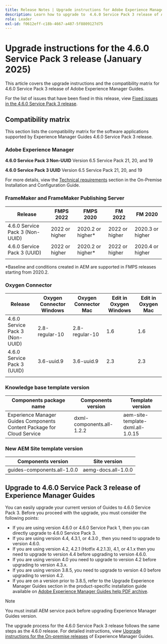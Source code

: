 ```yaml
---
title: Release Notes | Upgrade instructions for Adobe Experience Manager Guides 4.6.0 Service Pack 3 release
description: Learn how to upgrade to  4.6.0 Service Pack 3 release of Adobe Experience Manager Guides
role: Leader
exl-id: f0612eff-c18b-4667-a487-5f8809127d75
---
```

# Upgrade instructions for the 4.6.0 Service Pack 3 release (January 2025)

This article covers the upgrade instructions and the  compatibility matrix for 4.6.0 Service Pack 3 release of Adobe Experience Manager Guides.

For the list of issues that have been fixed in this release, view [Fixed issues in the 4.6.0 Service Pack 3 release](fixed-issues-4-6-0-sp2.md).

## Compatibility matrix

This section lists the compatibility matrix for the software applications supported by Experience Manager Guides 4.6.0 Service Pack 3 release.

### Adobe Experience Manager

**4.6.0 Service Pack 3 Non-UUID**
Version 6.5 Service Pack 21, 20, and 19

**4.6.0 Service Pack 3 UUID**
Version 6.5 Service Pack 21, 20, and 19

For more details, view the [Technical requirements](../install-guide/download-install-technical-requirements.md) section in the On-Premise Installation and Configuration Guide.

### FrameMaker and FrameMaker Publishing Server

|Release| FMPS 2022 | FMPS 2020 | FM 2022 | FM 2020 |
| --- | --- | --- | --- | --- |
|4.6.0 Service Pack 3 (Non-UUID)| 2022 or higher |2020.2 or higher* | 2022 or higher | 2020.3 or higher |
|4.6.0 Service Pack 3 (UUID) | 2022 or higher | 2020.2 or higher*  | 2022 or higher | 2020.4 or higher |
| | | | |

*Baseline and conditions created in AEM are supported in FMPS releases starting from 2020.2.

### Oxygen Connector

| Release | Oxygen Connector Windows | Oxygen Connector Mac | Edit in Oxygen Windows | Edit in Oxygen Mac |  
| --- | --- | --- |--- |--- |
| 4.6.0 Service Pack 3 (Non-UUID)|  2.8-regular-10| 2.8-regular-10 |  1.6 | 1.6  |
| 4.6.0 Service Pack 3 (UUID) | 3.6-uuid.9|3.6-uuid.9 |2.3 | 2.3  |
|  |  |   |  

### Knowledge base template version

|Components package name| Components version | Template version|
|---|---|---|
|Experience Manager Guides Components Content Package for Cloud Service|dxml-components.all-1.2.2| aem-site-template-dxml.all-1.0.15|

### New AEM Site template version

| Components version | Site version|
|---|---|
|guides-components.all-1.0.0|aemg-docs.all-1.0.0 |

## Upgrade to 4.6.0 Service Pack 3 release of Experience Manager Guides

You can easily upgrade your current version of Guides to 4.6.0 Service Pack 3. Before you proceed with the upgrade, you must consider the following points:

- If you are using version 4.6.0 or 4.6.0 Service Pack 1, then you can directly upgrade to 4.6.0 Service Pack 3.
- If you are using version 4.4, 4.3.1, or 4.3.0 , then you need to upgrade to version 4.6.0. 
- If you are using version 4.2, 4.2.1 (Hotfix 4.2.1.3), 4.1, or 4.1.x then you need to upgrade to version 4.4 before upgrading to version 4.6.0.
- If you are using version 4.0 you need to upgrade to version 4.2 before upgrading to version 4.3.x.
- If you are using version 3.8.5, you need to upgrade to version 4.0 before upgrading to version 4.2.
- If you are on a version prior to 3.8.5, refer to the Upgrade Experience Manager Guides section in the product-specific installation guide available on [Adobe Experience Manager Guides help PDF archive](https://helpx.adobe.com/xml-documentation-for-experience-manager/archive.html).

>[!NOTE]
>
>You must install AEM service pack before upgrading Experience Manager Guides version.

The upgrade process for the 4.6.0 Service Pack 3 release follows the same steps as the 4.6.0 release. For detailed instructions, view [Upgrade instructions for the On-premise releases](../install-guide/upgrade-xml-documentation.md) of Experience Manager Guides.
